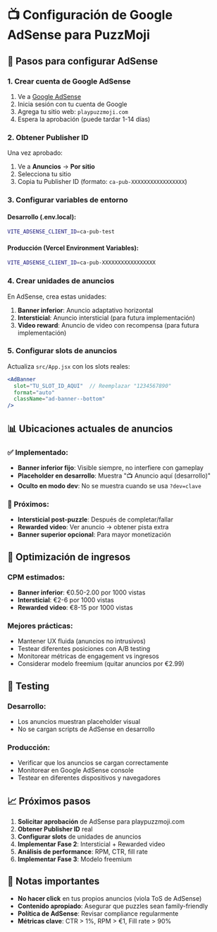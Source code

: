 # 📺 Configuración de Google AdSense para PuzzMoji

## 🚀 Pasos para configurar AdSense

### 1. Crear cuenta de Google AdSense
1. Ve a [Google AdSense](https://www.google.com/adsense/)
2. Inicia sesión con tu cuenta de Google
3. Agrega tu sitio web: `playpuzzmoji.com`
4. Espera la aprobación (puede tardar 1-14 días)

### 2. Obtener Publisher ID
Una vez aprobado:
1. Ve a **Anuncios** → **Por sitio**
2. Selecciona tu sitio
3. Copia tu Publisher ID (formato: `ca-pub-XXXXXXXXXXXXXXXXX`)

### 3. Configurar variables de entorno

#### Desarrollo (.env.local):
```bash
VITE_ADSENSE_CLIENT_ID=ca-pub-test
```

#### Producción (Vercel Environment Variables):
```bash
VITE_ADSENSE_CLIENT_ID=ca-pub-XXXXXXXXXXXXXXXXX
```

### 4. Crear unidades de anuncios
En AdSense, crea estas unidades:
1. **Banner inferior**: Anuncio adaptativo horizontal
2. **Intersticial**: Anuncio intersticial (para futura implementación)
3. **Video reward**: Anuncio de video con recompensa (para futura implementación)

### 5. Configurar slots de anuncios
Actualiza `src/App.jsx` con los slots reales:
```jsx
<AdBanner 
  slot="TU_SLOT_ID_AQUI"  // Reemplazar "1234567890"
  format="auto"
  className="ad-banner--bottom"
/>
```

## 📊 Ubicaciones actuales de anuncios

### ✅ Implementado:
- **Banner inferior fijo**: Visible siempre, no interfiere con gameplay
- **Placeholder en desarrollo**: Muestra "📺 Anuncio aquí (desarrollo)"
- **Oculto en modo dev**: No se muestra cuando se usa `?dev=clave`

### 🚧 Próximos:
- **Intersticial post-puzzle**: Después de completar/fallar
- **Rewarded video**: Ver anuncio → obtener pista extra
- **Banner superior opcional**: Para mayor monetización

## 🎯 Optimización de ingresos

### CPM estimados:
- **Banner inferior**: €0.50-2.00 por 1000 vistas
- **Intersticial**: €2-6 por 1000 vistas  
- **Rewarded video**: €8-15 por 1000 vistas

### Mejores prácticas:
- Mantener UX fluida (anuncios no intrusivos)
- Testear diferentes posiciones con A/B testing
- Monitorear métricas de engagement vs ingresos
- Considerar modelo freemium (quitar anuncios por €2.99)

## 🔧 Testing

### Desarrollo:
- Los anuncios muestran placeholder visual
- No se cargan scripts de AdSense en desarrollo

### Producción:
- Verificar que los anuncios se cargan correctamente
- Monitorear en Google AdSense console
- Testear en diferentes dispositivos y navegadores

## 📈 Próximos pasos

1. **Solicitar aprobación** de AdSense para playpuzzmoji.com
2. **Obtener Publisher ID** real
3. **Configurar slots** de unidades de anuncios
4. **Implementar Fase 2**: Intersticial + Rewarded video
5. **Análisis de performance**: RPM, CTR, fill rate
6. **Implementar Fase 3**: Modelo freemium

## 🚨 Notas importantes

- **No hacer click** en tus propios anuncios (viola ToS de AdSense)
- **Contenido apropiado**: Asegurar que puzzles sean family-friendly
- **Política de AdSense**: Revisar compliance regularmente
- **Métricas clave**: CTR > 1%, RPM > €1, Fill rate > 90%